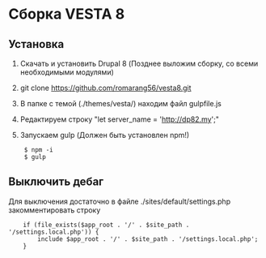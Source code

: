 Сборка VESTA 8
=============================

Установка
------------

1. Скачать и установить Drupal 8 (Позднее выложим сборку, со всеми необходимыми модулями)
2. git clone https://github.com/romarang56/vesta8.git
3. В папке с темой (./themes/vesta/) находим файл gulpfile.js
4. Редактируем строку  "let server_name = 'http://dp82.my';"
5. Запускаем gulp (Должен быть установлен npm!)

        $ npm -i 
        $ gulp 

Выключить дебаг
------------

Для выключения достаточно в файле ./sites/default/settings.php закомментировать строку

        if (file_exists($app_root . '/' . $site_path . '/settings.local.php')) {
            include $app_root . '/' . $site_path . '/settings.local.php';
        }
